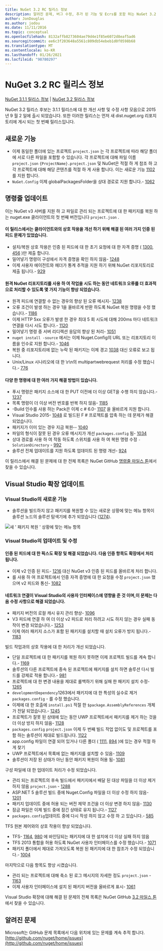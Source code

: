 ```yaml
---
title: NuGet 3.2 RC 릴리스 정보
description: 알려진 문제, 버그 수정, 추가 된 기능 및 Ecrs를 포함 하는 NuGet 3.2 RC에 대 한 릴리스 정보입니다.
author: JonDouglas
ms.author: jodou
ms.date: 11/11/2016
ms.topic: conceptual
ms.openlocfilehash: 8132affb8273604ae79d4e1f85e6072d8eaf5ad6
ms.sourcegitcommit: ee6c3f203648a5561c809db54ebeb1d0f0598b68
ms.translationtype: MT
ms.contentlocale: ko-KR
ms.lasthandoff: 01/26/2021
ms.locfileid: "98780297"
---
```

# <a name="nuget-32-rc-release-notes"></a>NuGet 3.2 RC 릴리스 정보

[NuGet 3.1.1 릴리스 정보](../release-notes/nuget-3.1.1.md)  |  [NuGet 3.2 릴리스 정보](../release-notes/nuget-3.2.md)

NuGet 3.2 릴리스 후보는 3.1.1 릴리스에 대 한 개선 사항 및 수정 사항 모음으로 2015 년 9 월 2 일에 출시 되었습니다.  또한 이러한 릴리스는 먼저 새 dist.nuget.org 리포지토리에 게시 되는 첫 번째 릴리스입니다.

## <a name="new-features"></a>새로운 기능

* 이제 동일한 폴더에 있는 프로젝트 `project.json` 는 각 프로젝트에 따라 해당 폴더에 서로 다른 파일을 포함할 수 있습니다.  각 프로젝트에 대해 파일 이름 `project.json` `{ProjectName}.project.json` 및 NuGet은 적절 하 게 참조 하 고 각 프로젝트에 대해 해당 콘텐츠를 적절 하 게 사용 합니다.  이는 새로운 기능 [1102](https://github.com/NuGet/Home/issues/1102) 를 지원 합니다.
* `NuGet.Config` 이제 globalPackagesFolder을 상대 경로로 지원 합니다.- [1062](https://github.com/NuGet/Home/issues/1062)

## <a name="command-line-updates"></a>명령줄 업데이트

이는 NuGet v3 서버를 지원 하 고 파일로 관리 되는 프로젝트에 대 한 패키지를 복원 하는 nuget.exe 클라이언트의 첫 번째 버전입니다 `project.json` .

#### <a name="there-were-a-number-of-authenticated-feed-issues-that-were-addressed-in-this-release-to-improve-interactions-with-the-client"></a>이 릴리스에서는 클라이언트와의 상호 작용을 개선 하기 위해 해결 된 여러 가지 인증 된 피드 문제가 있었습니다.

* 설치/복원 상호 작용은 인증 된 피드에 대 한 초기 요청에 대 한 자격 증명 ( [1300](https://github.com/NuGet/Home/issues/1300), [456](https://github.com/NuGet/Home/issues/456) )만 제출 합니다.
* 밀어넣기 명령이 구성에서 자격 증명을 확인 하지 않음- [1248](https://github.com/NuGet/Home/issues/1248)
* 이제 사용자 에이전트와 헤더가 통계 추적을 지원 하기 위해 NuGet 리포지토리로 제출 됩니다.- [929](https://github.com/NuGet/Home/issues/929)

#### <a name="we-made-a-number-of-improvements-to-better-handle-network-failures-while-attempting-to-work-with-a-remote-nuget-repository"></a>원격 NuGet 리포지토리를 사용 하 여 작업을 시도 하는 동안 네트워크 오류를 더 효과적으로 처리할 수 있도록 몇 가지 기능이 향상 되었습니다.

* 원격 피드에 연결할 수 없는 경우의 향상 된 오류 메시지- [1238](https://github.com/NuGet/Home/issues/1238)
* 오류 조건이 발생 하는 경우 1을 올바르게 반환 하도록 NuGet 복원 명령을 수정 했습니다.- [1186](https://github.com/NuGet/Home/issues/1186)
* 이제 HTTP 5xx 오류가 발생 한 경우 최대 5 회 시도에 대해 200ms 마다 네트워크 연결을 다시 시도 합니다.- [1120](https://github.com/NuGet/Home/issues/1120)
* 밀어넣기 명령 중 서버 리디렉션 응답의 향상 된 처리- [1051](https://github.com/NuGet/Home/issues/1051)
* `nuget install -source` 에서는 이제 Nuget.Config의 URL 또는 리포지토리 이름을 인수로 지원 합니다.- [1046](https://github.com/NuGet/Home/issues/1046)
* 복원 중 리포지토리에 없는 누락 된 패키지는 이제 경고 [1038](https://github.com/NuGet/Home/issues/1038) 대신 오류로 보고 됩니다.
* Unix/Linux 시나리오에 대 한 \r\n의 multipartwebrequest 처리를 수정 했습니다.- [776](https://github.com/NuGet/Home/issues/776)

#### <a name="there-are-a-number-of-fixes-to-issues-with-various-commands"></a>다양 한 명령에 대 한 여러 가지 해결 방법이 있습니다.

* 푸시 명령은 패키지 소스에 대 한 PUT 이전에 더 이상 GET을 수행 하지 않습니다.- [1237](https://github.com/NuGet/Home/issues/1237)
* 목록 명령이 더 이상 버전 번호를 반복 하지 않음- [1185](https://github.com/NuGet/Home/issues/1185)
* -Build 인수를 사용 하는 Pack은 이제 c # 6.0- [1107](https://github.com/NuGet/Home/issues/1107) 을 올바르게 지원 합니다.
* Visual Studio 2015- [1048](https://github.com/NuGet/Home/issues/1048) 로 빌드된 F # 프로젝트를 압축 하는 데 문제가 해결 되었습니다.
* 패키지가 이미 있는 경우 지금 복원-- [1040](https://github.com/NuGet/Home/issues/1040)
* 파일의 형식이 잘못 된 경우 오류 메시지가 개선 `packages.config` 됨- [1034](https://github.com/NuGet/Home/issues/1034)
* 상대 경로를 사용 하 여 작동 하도록 스위치를 사용 하 여 복원 명령 수정 `-SolutionDirectory` - [992](https://github.com/NuGet/Home/issues/992)
* 솔루션 전체 업데이트를 지원 하도록 업데이트 된 명령 개선- [924](https://github.com/NuGet/Home/issues/924)

이 릴리스에서 해결 된 문제에 대 한 전체 목록은 NuGet GitHub [명령줄 마일스 톤](https://github.com/nuget/home/issues?utf8=%E2%9C%93&q=is%3Aissue+milestone%3A3.2.0-commandline+is%3Aclosed+-label%3AClosedAs%3ADuplicate)에서 찾을 수 있습니다.

## <a name="visual-studio-extension-updates"></a>Visual Studio 확장 업데이트

### <a name="new-features-in-visual-studio"></a>Visual Studio의 새로운 기능

* 솔루션을 빌드하지 않고 패키지를 복원할 수 있는 새로운 상황에 맞는 메뉴 항목이 솔루션 노드의 솔루션 탐색기에 추가 되었습니다 ([1274](https://github.com/NuGet/Home/issues/1274)).

![새 ' 패키지 복원 ' 상황에 맞는 메뉴 항목](./media/NuGet-3.2/newContextMenu.png)

### <a name="updates-and-fixes-in-visual-studio"></a>Visual Studio의 업데이트 및 수정

#### <a name="the-fixes-for-authenticated-feeds-were-rolled-up-and-addressed-in-the-extension-as-well--the-following-authentication-items-were-also-addressed-in-the-extension"></a>인증 된 피드에 대 한 픽스도 확장 및 해결 되었습니다.  다음 인증 항목도 확장에서 처리 됩니다.

* 이제 v2 인증 된 피드- [1216](https://github.com/NuGet/Home/issues/1216) 대신 NuGet v3 인증 된 피드를 올바르게 처리 합니다.
* 를 사용 하 여 프로젝트에서 인증 자격 증명에 대 한 요청을 수정 `project.json` 했으며 v2 피드와 통신- [1082](https://github.com/NuGet/Home/issues/1082)

#### <a name="network-connectivity-had-affected-the-user-interface-in-visual-studio-and-we-addressed-this-with-the-following-fixes"></a>네트워크 연결이 Visual Studio의 사용자 인터페이스에 영향을 준 것 이며,이 문제는 다음 수정 사항으로 해결 되었습니다.

* 패키지 버전의 로컬 캐시 유지 관리 향상- [1096](https://github.com/NuGet/Home/issues/1096)
* V3 피드에 연결 하 여 더 이상 v2 피드로 처리 하려고 시도 하지 않는 경우 실패 동작이 변경 되었습니다.- [1253](https://github.com/NuGet/Home/issues/1253)
* 이제 여러 패키지 소스가 포함 된 패키지를 설치할 때 설치 오류가 방지 됩니다.- [1183](https://github.com/NuGet/Home/issues/1183)

빌드 작업과의 상호 작용에 대 한 처리가 개선 되었습니다.

* 단일 프로젝트에 대 한 패키지를 복원 하지 못하면 이제 프로젝트 빌드를 계속 합니다.- [1169](https://github.com/NuGet/Home/issues/1169)
* 솔루션의 다른 프로젝트에 종속 된 프로젝트에 패키지를 설치 하면 솔루션 다시 빌드를 강제로 적용 합니다.- [981](https://github.com/NuGet/Home/issues/981)
* 프로젝트에 대 한 변경 내용을 제대로 롤백하기 위해 실패 한 패키지 설치 수정- [1265](https://github.com/NuGet/Home/issues/1265)
* `developmentDependency`1263에서 패키지에 대 한 특성의 실수로 제거 `packages.config`  -  [](https://github.com/NuGet/Home/issues/1263) 를 수정 했습니다.
* 이제에 대 한 호출에 `install.ps1` 적절 한 `$package.AssemblyReferences` 개체가 전달 되었습니다.- [1245](https://github.com/NuGet/Home/issues/1245)
* 프로젝트가 잘못 된 상태에 있는 동안 UWP 프로젝트에서 패키지를 제거 하는 것을 더 이상 방지 하지 않음- [1128](https://github.com/NuGet/Home/issues/1128)
* `packages.config` `project.json` 이제 두 번째 빌드 작업 없이도 및 프로젝트를 포함 하는 솔루션이 제대로 빌드됩니다. [1122](https://github.com/NuGet/Home/issues/1122)
* app.config 파일이 연결 되어 있거나 다른 폴더 ( [1111](https://github.com/NuGet/Home/issues/1111), [894](https://github.com/NuGet/Home/issues/894) )에 있는 경우 적절 하 게 찾기
* UWP 프로젝트에서 목록에 없는 패키지를 설치할 수 있음- [1109](https://github.com/NuGet/Home/issues/1109)
* 솔루션이 저장 된 상태가 아닌 동안 패키지 복원이 허용 됨- [1081](https://github.com/NuGet/Home/issues/1081)


구성 파일에 대 한 업데이트 처리가 수정 되었습니다.

* 관리 되는 프로젝트의 후속 빌드에서 패키지에서 배달 된 대상 파일을 더 이상 제거 하지 않음 `project.json` - [1288](https://github.com/NuGet/Home/issues/1288)
* ASP.NET 5 솔루션 빌드 중에 Nuget.Config 파일을 더 이상 수정 하지 않음- [1201](https://github.com/NuGet/Home/issues/1201)
* 패키지 업데이트 중에 허용 되는 버전 제약 조건을 더 이상 변경 하지 않음- [1130](https://github.com/NuGet/Home/issues/1130)
* 잠금 파일은 이제 빌드 중에 잠긴 상태로 유지 됩니다.- [1127](https://github.com/NuGet/Home/issues/1127)
* `packages.config`업데이트 중에 다시 작성 하지 않고 수정 하 고 있습니다.- [585](https://github.com/NuGet/Home/issues/585)


TFS 원본 제어와의 상호 작용이 향상 되었습니다.

* TFS- [1164](https://github.com/NuGet/Home/issues/1164), [980](https://github.com/NuGet/Home/issues/980) 에 바인딩되는 패키지에 대 한 설치에 더 이상 실패 하지 않음
* TFS 2013 통합을 허용 하도록 NuGet 사용자 인터페이스를 수정 했습니다.- [1071](https://github.com/NuGet/Home/issues/1071)
* 패키지 폴더에서 제대로 가져오도록 복원 된 패키지에 대 한 참조가 수정 되었습니다.- [1004](https://github.com/NuGet/Home/issues/1004)

마지막으로 다음 항목도 향상 시켰습니다.

* 관리 되는 프로젝트에 대해 축소 된 로그 메시지의 자세한 정도 `project.json` - [1163](https://github.com/NuGet/Home/issues/1163)
* 이제 사용자 인터페이스에 설치 된 패키지 버전을 올바르게 표시- [1061](https://github.com/NuGet/Home/issues/1061)


Visual Studio 확장에 대해 해결 된 문제의 전체 목록은 NuGet GitHub [3.2 마일스 톤](https://github.com/nuget/home/issues?q=is%3Aissue+is%3Aclosed+-label%3AClosedAs%3ADuplicate+milestone%3A3.2) 에서 찾을 수 있습니다.

## <a name="known-issues"></a>알려진 문제

Microsoft는 GitHub 문제 목록에서 다음 위치에 있는 문제를 계속 추적 합니다. [http://github.com/nuget/home/issues](http://github.com/nuget/home/issues)